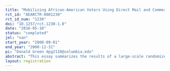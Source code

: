 ```yaml
---
title: "Mobilizing African-American Voters Using Direct Mail and Commercial Phone Banks: A Field Experiment"
rct_id: "AEARCTR-0001230"
rct_id_num: "1230"
doi: "10.1257/rct.1230-1.0"
date: "2016-05-10"
status: "completed"
jel: "nan"
start_year: "2000-09-01"
end_year: "2000-12-31"
pi: "Donald Green dpg2110@columbia.edu"
abstract: "This essay summarizes the results of a large-scale randomized experiment conducted during the 2000 election campaign by the NAACP National Voter Fund, which sought to mobilize African-American voters. Focusing solely on the direct mail and phone banking components of the NAACP-NVF campaign, this study examines the voting behavior of 980,208 participants residing in single-voter households, 1.7 percent of whom were randomly assigned to a control group. The experiment permits us to estimate (1) the extent to which the National Voter Fund’s phone calls and direct mail increased voter turnout and (2) the approximate cost per vote. Within this sample, the NVF’s two pieces of GOTV mail, three live phone calls, and two recorded phone calls had modest effects, generating approximately 7,100 additional votes at $158 per vote. The upper bound of a 90 percent confidence interval puts these figures at 16,214 additional votes at $69 per vote."
layout: registration
---
```



